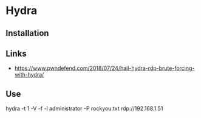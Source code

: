 # Hydra

## Installation


## Links

* https://www.pwndefend.com/2018/07/24/hail-hydra-rdp-brute-forcing-with-hydra/


## Use




hydra -t 1 -V -f -l administrator -P rockyou.txt rdp://192.168.1.51